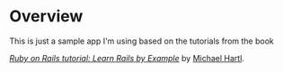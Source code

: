 # Overview

This is just a sample app I'm using based on the tutorials from the book

[*Ruby on Rails tutorial: Learn Rails by Example*](http://railstutorial.org/)
by [Michael Hartl](http://michaelhartl.com/).
